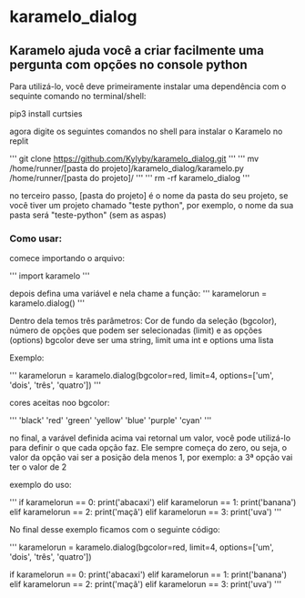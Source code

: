 # karamelo_dialog
## Karamelo ajuda você a criar facilmente uma pergunta com opções no console python

Para utilizá-lo, você deve primeiramente instalar uma dependência com o sequinte comando no terminal/shell:

pip3 install curtsies

agora digite os seguintes comandos no shell para instalar o Karamelo no replit

'''
  git clone https://github.com/Kylyby/karamelo_dialog.git
'''
'''
  mv /home/runner/[pasta do projeto]/karamelo_dialog/karamelo.py /home/runner/[pasta do projeto]/
'''
'''
  rm -rf karamelo_dialog
'''

  
no terceiro passo, [pasta do projeto] é o nome da pasta do seu projeto, se você tiver um projeto chamado "teste python", por exemplo, o nome da sua pasta será "teste-python" (sem as aspas)
  
### Como usar:
  
comece importando o arquivo:
  
'''
import karamelo
'''
  
depois defina uma variável e nela chame a função:
'''
karamelorun = karamelo.dialog()
'''
  
Dentro dela temos três parâmetros: Cor de fundo da seleção (bgcolor), número de opções que podem ser selecionadas (limit) e as opções (options)
  bgcolor deve ser uma string, limit uma int e options uma lista
  
  Exemplo:
  
'''
karamelorun = karamelo.dialog(bgcolor=red, limit=4, options=['um', 'dois', 'três', 'quatro'])
'''

  cores aceitas noo bgcolor:
  
'''
'black'
'red'
'green'
'yellow'
'blue'
'purple'
'cyan'
'''

no final, a varável definida acima vai retornal um valor, você pode utilizá-lo para definir o que cada opção faz. Ele sempre começa do zero, ou seja, o valor da opção vai ser a posição dela menos 1, por exemplo: a 3ª opção vai ter o valor de 2
  
exemplo do uso:

'''
if karamelorun == 0:
  print('abacaxi')
elif karamelorun == 1:
  print('banana')
elif karamelorun == 2:
  print('maçã')
elif karamelorun == 3:
  print('uva')
'''
  
No final desse exemplo ficamos com o seguinte código:
  
'''
karamelorun = karamelo.dialog(bgcolor=red, limit=4, options=['um', 'dois', 'três', 'quatro'])

if karamelorun == 0:
  print('abacaxi')
elif karamelorun == 1:
  print('banana')
elif karamelorun == 2:
  print('maçã')
elif karamelorun == 3:
  print('uva')
'''
